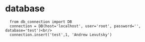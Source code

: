 # database
      from db_connection import DB 
      connection = DB(host='localhost', user='root', password='', database='test')<br/>
      connection.insert('test',1, 'Andrew Levutsky')
